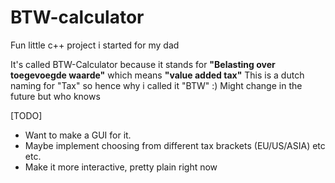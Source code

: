# BTW-calculator
Fun little c++ project i started for my dad

It's called BTW-Calculator because it stands for **"Belasting over toegevoegde waarde"** which means **"value added tax"**
This is a dutch naming for "Tax" so hence why i called it "BTW" :) Might change in the future but who knows

[TODO]

- Want to make a GUI for it.
- Maybe implement choosing from different tax brackets (EU/US/ASIA) etc etc.
- Make it more interactive, pretty plain right now
